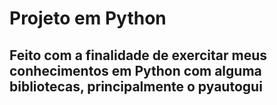 # Projeto em Python 

## Feito com a finalidade de exercitar meus conhecimentos em Python com alguma bibliotecas, principalmente o pyautogui

